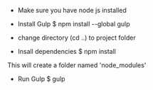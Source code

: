 - Make sure you have node js installed
- Install Gulp
$ npm install --global gulp

- change directory (cd ..) to project folder
- Insall dependencies
$ npm install

This will create a folder named 'node_modules'

- Run Gulp
$ gulp
